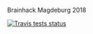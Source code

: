 Brainhack Magdeburg 2018

[![Travis tests status](https://secure.travis-ci.org/psychoinformatics-de/brainhack-2018.png?branch=master)](https://travis-ci.org/psychoinformatics-de/brainhack-2018)

